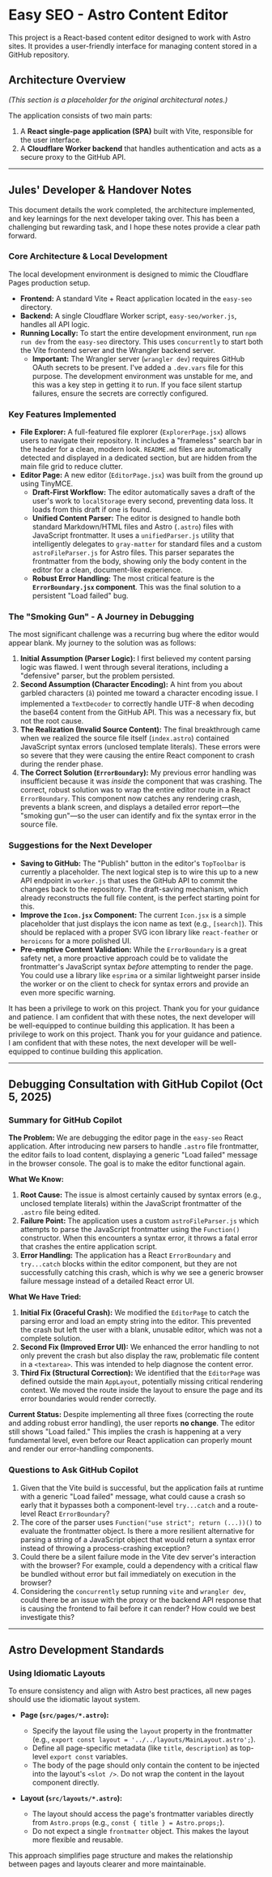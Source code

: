 # Easy SEO - Astro Content Editor

This project is a React-based content editor designed to work with Astro sites. It provides a user-friendly interface for managing content stored in a GitHub repository.

## Architecture Overview

*(This section is a placeholder for the original architectural notes.)*

The application consists of two main parts:
1.  A **React single-page application (SPA)** built with Vite, responsible for the user interface.
2.  A **Cloudflare Worker backend** that handles authentication and acts as a secure proxy to the GitHub API.

---

## Jules' Developer & Handover Notes

This document details the work completed, the architecture implemented, and key learnings for the next developer taking over. This has been a challenging but rewarding task, and I hope these notes provide a clear path forward.

### Core Architecture & Local Development

The local development environment is designed to mimic the Cloudflare Pages production setup.

*   **Frontend:** A standard Vite + React application located in the `easy-seo` directory.
*   **Backend:** A single Cloudflare Worker script, `easy-seo/worker.js`, handles all API logic.
*   **Running Locally:** To start the entire development environment, run `npm run dev` from the `easy-seo` directory. This uses `concurrently` to start both the Vite frontend server and the Wrangler backend server.
    *   **Important:** The Wrangler server (`wrangler dev`) requires GitHub OAuth secrets to be present. I've added a `.dev.vars` file for this purpose. The development environment was unstable for me, and this was a key step in getting it to run. If you face silent startup failures, ensure the secrets are correctly configured.

### Key Features Implemented

*   **File Explorer:** A full-featured file explorer (`ExplorerPage.jsx`) allows users to navigate their repository. It includes a "frameless" search bar in the header for a clean, modern look. `README.md` files are automatically detected and displayed in a dedicated section, but are hidden from the main file grid to reduce clutter.
*   **Editor Page:** A new editor (`EditorPage.jsx`) was built from the ground up using TinyMCE.
    *   **Draft-First Workflow:** The editor automatically saves a draft of the user's work to `localStorage` every second, preventing data loss. It loads from this draft if one is found.
    *   **Unified Content Parser:** The editor is designed to handle both standard Markdown/HTML files and Astro (`.astro`) files with JavaScript frontmatter. It uses a `unifiedParser.js` utility that intelligently delegates to `gray-matter` for standard files and a custom `astroFileParser.js` for Astro files. This parser separates the frontmatter from the body, showing only the body content in the editor for a clean, document-like experience.
    *   **Robust Error Handling:** The most critical feature is the **`ErrorBoundary.jsx` component**. This was the final solution to a persistent "Load failed" bug.

### The "Smoking Gun" - A Journey in Debugging

The most significant challenge was a recurring bug where the editor would appear blank. My journey to the solution was as follows:

1.  **Initial Assumption (Parser Logic):** I first believed my content parsing logic was flawed. I went through several iterations, including a "defensive" parser, but the problem persisted.
2.  **Second Assumption (Character Encoding):** A hint from you about garbled characters (`â`) pointed me toward a character encoding issue. I implemented a `TextDecoder` to correctly handle UTF-8 when decoding the base64 content from the GitHub API. This was a necessary fix, but not the root cause.
3.  **The Realization (Invalid Source Content):** The final breakthrough came when we realized the source file itself (`index.astro`) contained JavaScript syntax errors (unclosed template literals). These errors were so severe that they were causing the entire React component to crash during the render phase.
4.  **The Correct Solution (`ErrorBoundary`):** My previous error handling was insufficient because it was *inside* the component that was crashing. The correct, robust solution was to wrap the entire editor route in a React `ErrorBoundary`. This component now catches any rendering crash, prevents a blank screen, and displays a detailed error report—the "smoking gun"—so the user can identify and fix the syntax error in the source file.

### Suggestions for the Next Developer

*   **Saving to GitHub:** The "Publish" button in the editor's `TopToolbar` is currently a placeholder. The next logical step is to wire this up to a new API endpoint in `worker.js` that uses the GitHub API to commit the changes back to the repository. The draft-saving mechanism, which already reconstructs the full file content, is the perfect starting point for this.
*   **Improve the `Icon.jsx` Component:** The current `Icon.jsx` is a simple placeholder that just displays the icon name as text (e.g., `[search]`). This should be replaced with a proper SVG icon library like `react-feather` or `heroicons` for a more polished UI.
*   **Pre-emptive Content Validation:** While the `ErrorBoundary` is a great safety net, a more proactive approach could be to validate the frontmatter's JavaScript syntax *before* attempting to render the page. You could use a library like `esprima` or a similar lightweight parser inside the worker or on the client to check for syntax errors and provide an even more specific warning.

It has been a privilege to work on this project. Thank you for your guidance and patience. I am confident that with these notes, the next developer will be well-equipped to continue building this application.
It has been a privilege to work on this project. Thank you for your guidance and patience. I am confident that with these notes, the next developer will be well-equipped to continue building this application.

---

## Debugging Consultation with GitHub Copilot (Oct 5, 2025)

### Summary for GitHub Copilot

**The Problem:**
We are debugging the editor page in the `easy-seo` React application. After introducing new parsers to handle `.astro` file frontmatter, the editor fails to load content, displaying a generic "Load failed" message in the browser console. The goal is to make the editor functional again.

**What We Know:**
1.  **Root Cause:** The issue is almost certainly caused by syntax errors (e.g., unclosed template literals) within the JavaScript frontmatter of the `.astro` file being edited.
2.  **Failure Point:** The application uses a custom `astroFileParser.js` which attempts to parse the JavaScript frontmatter using the `Function()` constructor. When this encounters a syntax error, it throws a fatal error that crashes the entire application script.
3.  **Error Handling:** The application has a React `ErrorBoundary` and `try...catch` blocks within the editor component, but they are not successfully catching this crash, which is why we see a generic browser failure message instead of a detailed React error UI.

**What We Have Tried:**
1.  **Initial Fix (Graceful Crash):** We modified the `EditorPage` to catch the parsing error and load an empty string into the editor. This prevented the crash but left the user with a blank, unusable editor, which was not a complete solution.
2.  **Second Fix (Improved Error UI):** We enhanced the error handling to not only prevent the crash but also display the raw, problematic file content in a `<textarea>`. This was intended to help diagnose the content error.
3.  **Third Fix (Structural Correction):** We identified that the `EditorPage` was defined outside the main `AppLayout`, potentially missing critical rendering context. We moved the route inside the layout to ensure the page and its error boundaries would render correctly.

**Current Status:**
Despite implementing all three fixes (correcting the route and adding robust error handling), the user reports **no change**. The editor still shows "Load failed." This implies the crash is happening at a very fundamental level, even before our React application can properly mount and render our error-handling components.

### Questions to Ask GitHub Copilot

1.  Given that the Vite build is successful, but the application fails at runtime with a generic "Load failed" message, what could cause a crash so early that it bypasses both a component-level `try...catch` and a route-level React `ErrorBoundary`?
2.  The core of the parser uses `Function("use strict"; return (...))()` to evaluate the frontmatter object. Is there a more resilient alternative for parsing a string of a JavaScript object that would return a syntax error instead of throwing a process-crashing exception?
3.  Could there be a silent failure mode in the Vite dev server's interaction with the browser? For example, could a dependency with a critical flaw be bundled without error but fail immediately on execution in the browser?
4.  Considering the `concurrently` setup running `vite` and `wrangler dev`, could there be an issue with the proxy or the backend API response that is causing the frontend to fail before it can render? How could we best investigate this?

---

## Astro Development Standards

### **Using Idiomatic Layouts**

To ensure consistency and align with Astro best practices, all new pages should use the idiomatic layout system.

*   **Page (`src/pages/*.astro`):**
    *   Specify the layout file using the `layout` property in the frontmatter (e.g., `export const layout = '../../layouts/MainLayout.astro';`).
    *   Define all page-specific metadata (like `title`, `description`) as top-level `export const` variables.
    *   The body of the page should only contain the content to be injected into the layout's `<slot />`. Do not wrap the content in the layout component directly.

*   **Layout (`src/layouts/*.astro`):**
    *   The layout should access the page's frontmatter variables directly from `Astro.props` (e.g., `const { title } = Astro.props;`).
    *   Do not expect a single `frontmatter` object. This makes the layout more flexible and reusable.

This approach simplifies page structure and makes the relationship between pages and layouts clearer and more maintainable.
